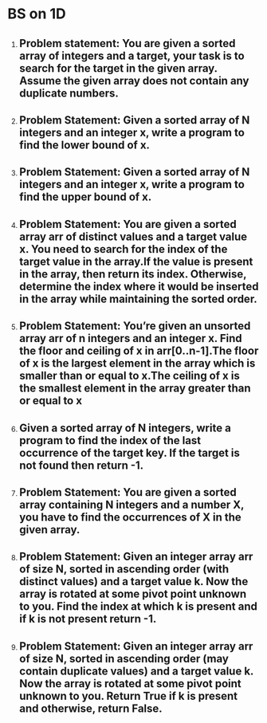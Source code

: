 # BS on 1D

1. ## Problem statement: You are given a sorted array of integers and a target, your task is to search for the target in the given array. Assume the given array does not contain any duplicate numbers.

2. ## Problem Statement: Given a sorted array of N integers and an integer x, write a program to find the lower bound of x.

3. ## Problem Statement: Given a sorted array of N integers and an integer x, write a program to find the upper bound of x.

4. ## Problem Statement: You are given a sorted array arr of distinct values and a target value x. You need to search for the index of the target value in the array.If the value is present in the array, then return its index. Otherwise, determine the index where it would be inserted in the array while maintaining the sorted order.

5. ## Problem Statement: You’re given an unsorted array arr of n integers and an integer x. Find the floor and ceiling of x in arr[0..n-1].The floor of x is the largest element in the array which is smaller than or equal to x.The ceiling of x is the smallest element in the array greater than or equal to x

6. ## Given a sorted array of N integers, write a program to find the index of the last occurrence of the target key. If the target is not found then return -1.

7. ## Problem Statement: You are given a sorted array containing N integers and a number X, you have to find the occurrences of X in the given array.

<!-- the rotated sorted arrray is not working  -->

8. ## Problem Statement: Given an integer array arr of size N, sorted in ascending order (with distinct values) and a target value k. Now the array is rotated at some pivot point unknown to you. Find the index at which k is present and if k is not present return -1.

9. ## Problem Statement: Given an integer array arr of size N, sorted in ascending order (may contain duplicate values) and a target value k. Now the array is rotated at some pivot point unknown to you. Return True if k is present and otherwise, return False.
